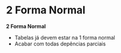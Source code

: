 # 2 Forma Normal

**2 Forma Normal**
- Tabelas já devem estar na 1 forma normal 
- Acabar com todas depências parciais

